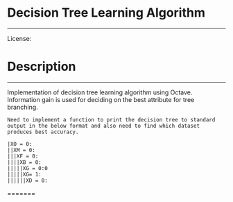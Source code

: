 Decision Tree Learning Algorithm
=========
---


License: 


# Description #
---

Implementation of decision tree learning algorithm using Octave. Information gain is used for deciding on the best attribute for tree branching.

	Need to implement a function to print the decision tree to standard output in the below format and also need to find which dataset produces best accuracy.

	|XO = 0:
	||XM = 0:
	|||XF = 0:
	||||XB = 0:
	|||||XG = 0:0
	|||||XG= 1:
	||||||XD = 0:

=======